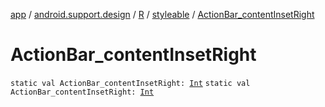[app](../../../index.md) / [android.support.design](../../index.md) / [R](../index.md) / [styleable](index.md) / [ActionBar_contentInsetRight](./-action-bar_content-inset-right.md)

# ActionBar_contentInsetRight

`static val ActionBar_contentInsetRight: `[`Int`](https://kotlinlang.org/api/latest/jvm/stdlib/kotlin/-int/index.html)
`static val ActionBar_contentInsetRight: `[`Int`](https://kotlinlang.org/api/latest/jvm/stdlib/kotlin/-int/index.html)